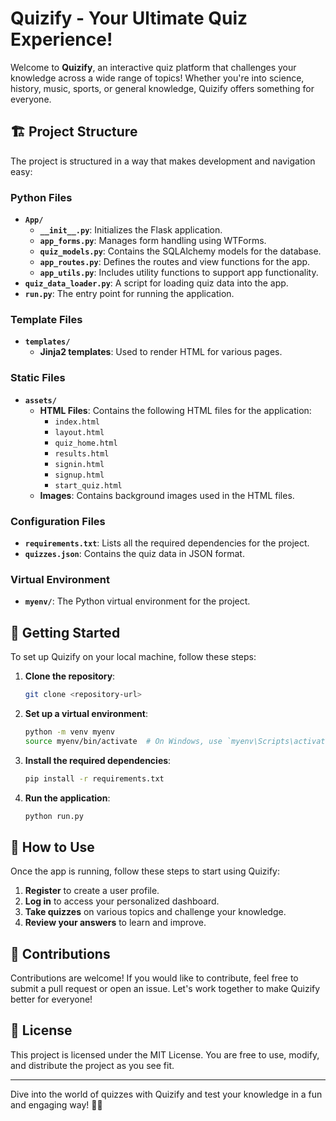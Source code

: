 
# Quizify - Your Ultimate Quiz Experience!

Welcome to **Quizify**, an interactive quiz platform that challenges your knowledge across a wide range of topics! Whether you're into science, history, music, sports, or general knowledge, Quizify offers something for everyone.

## 🏗️ Project Structure

The project is structured in a way that makes development and navigation easy:

### Python Files

- **`App/`**
  - **`__init__.py`**: Initializes the Flask application.
  - **`app_forms.py`**: Manages form handling using WTForms.
  - **`quiz_models.py`**: Contains the SQLAlchemy models for the database.
  - **`app_routes.py`**: Defines the routes and view functions for the app.
  - **`app_utils.py`**: Includes utility functions to support app functionality.
- **`quiz_data_loader.py`**: A script for loading quiz data into the app.
- **`run.py`**: The entry point for running the application.

### Template Files

- **`templates/`**
  - **Jinja2 templates**: Used to render HTML for various pages.

### Static Files

- **`assets/`**
  - **HTML Files**: Contains the following HTML files for the application:
    - `index.html`
    - `layout.html`
    - `quiz_home.html`
    - `results.html`
    - `signin.html`
    - `signup.html`
    - `start_quiz.html`
  - **Images**: Contains background images used in the HTML files.

### Configuration Files

- **`requirements.txt`**: Lists all the required dependencies for the project.
- **`quizzes.json`**: Contains the quiz data in JSON format.

### Virtual Environment

- **`myenv/`**: The Python virtual environment for the project.

## 🚀 Getting Started

To set up Quizify on your local machine, follow these steps:

1. **Clone the repository**:

   ```bash
   git clone <repository-url>
   ```

2. **Set up a virtual environment**:

   ```bash
   python -m venv myenv
   source myenv/bin/activate  # On Windows, use `myenv\Scripts\activate`
   ```

3. **Install the required dependencies**:

   ```bash
   pip install -r requirements.txt
   ```

4. **Run the application**:

   ```bash
   python run.py
   ```

## 📝 How to Use

Once the app is running, follow these steps to start using Quizify:

1. **Register** to create a user profile.
2. **Log in** to access your personalized dashboard.
3. **Take quizzes** on various topics and challenge your knowledge.
4. **Review your answers** to learn and improve.

## 🤝 Contributions

Contributions are welcome! If you would like to contribute, feel free to submit a pull request or open an issue. Let's work together to make Quizify better for everyone!

## 📄 License

This project is licensed under the MIT License. You are free to use, modify, and distribute the project as you see fit.

---

Dive into the world of quizzes with Quizify and test your knowledge in a fun and engaging way! 🧠✨
